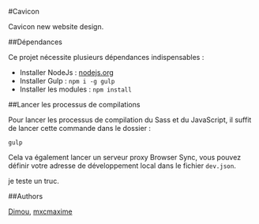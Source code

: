#Cavicon

Cavicon new website design.

##Dépendances

Ce projet nécessite plusieurs dépendances indispensables :

 - Installer NodeJs : [nodejs.org](http://nodejs.org/)
 - Installer Gulp : `npm i -g gulp`
 - Installer les modules : `npm install`

##Lancer les processus de compilations

Pour lancer les processus de compilation du Sass et du JavaScript, il suffit de lancer cette commande dans le dossier :

```shell
gulp
```

Cela va également lancer un serveur proxy Browser Sync, vous pouvez définir votre adresse de développement local dans le fichier `dev.json`.

je teste un truc.

##Authors

[Dimou](https://github.com/dimitrinicolas), [mxcmaxime](https://github.com/mxcmaxime)
